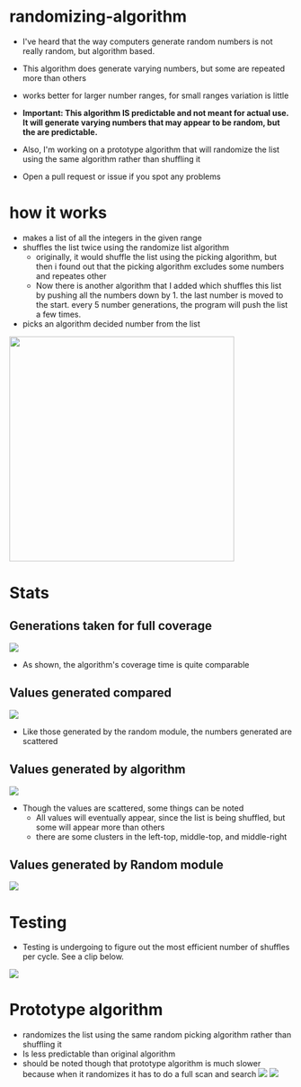 # randomizing-algorithm
- I've heard that the way computers generate random numbers is not really random, but algorithm based.

- This algorithm does generate varying numbers, but some are repeated more than others

- works better for larger number ranges, for small ranges variation is little

- **Important: This algorithm IS predictable and not meant for actual use. It will generate varying numbers that may appear to be random, but the are predictable.**

- Also, I'm working on a prototype algorithm that will randomize the list using the same algorithm rather than shuffling it

- Open a pull request or issue if you spot any problems

# how it works

- makes a list of all the integers in the given range
- shuffles the list twice using the randomize list algorithm
  - originally, it would shuffle the list using the picking algorithm, but then i found out that the picking algorithm excludes some numbers and repeates other
  - Now there is another algorithm that I added which shuffles this list by pushing all the numbers down by 1. the last number is moved to the start. every 5 number generations, the program will push the list a few times.
- picks an algorithm decided number from the list

<img src="ezgif.com-gif-maker(1).gif" height="400"> 

# Stats

## Generations taken for full coverage
![](Generations_taken_for_full_coverage.png)

- As shown, the algorithm's coverage time is quite comparable

## Values generated compared
![](Values_generated_compared.png)

- Like those generated by the random module, the numbers generated are scattered

## Values generated by algorithm
 ![](Values_generated_by_algorithm.png)
 
- Though the values are scattered, some things can be noted
  - All values will eventually appear, since the list is being shuffled, but some will appear more than others
  - there are some clusters in the left-top, middle-top, and middle-right


## Values generated by Random module
 ![](Values_generated_by_random_module.png)
 
# Testing 
 - Testing is undergoing to figure out the most efficient number of shuffles per cycle. See a clip below.

 ![](ezgif.com-gif-maker(2).gif)
 
 # Prototype algorithm
 - randomizes the list using the same random picking algorithm rather than shuffling it
 - Is less predictable than original algorithm
 - should be noted though that prototype algorithm is much slower because when it randomizes it has to do a full scan and search
 ![](Prototype_algorithm.png)
 ![](Random_vs_prototype.png)

